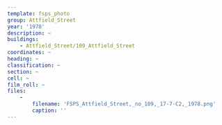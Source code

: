 ```yaml
---
template: fsps_photo
group: Attfield_Street
year: '1978'
description: ~
buildings:
    - Attfield_Street/109_Attfield_Street
coordinates: ~
heading: ~
classification: ~
section: ~
cell: ~
film_roll: ~
files:
    -
        filename: 'FSPS_Attfield_Street,_no_109,_17-7-C2,_1978.png'
        caption: ''
---
```

